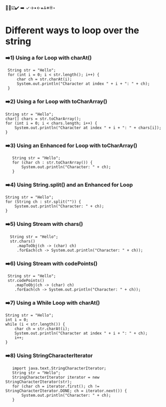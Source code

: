 🔴🔵☑️✔️ ➡️ ✓→•←⁕⁂※⁜‣

# Different ways to loop over the string

### ➡️1) Using a for Loop with charAt()
     String str = "Hello";
     for (int i = 0; i < str.length(); i++) {
         char ch = str.charAt(i);
         System.out.println("Character at index " + i + ": " + ch);
     }

### ➡️2) Using a for Loop with toCharArray()
    String str = "Hello";
    char[] chars = str.toCharArray();
    for (int i = 0; i < chars.length; i++) {
        System.out.println("Character at index " + i + ": " + chars[i]);
    }

 ### ➡️3) Using an Enhanced for Loop with toCharArray()
       String str = "Hello";
       for (char ch : str.toCharArray()) {
           System.out.println("Character: " + ch);
       }

 ### ➡️4) Using String.split() and an Enhanced for Loop
    String str = "Hello";
    for (String ch : str.split("")) {
        System.out.println("Character: " + ch);
    }

 ### ➡️5) Using Stream with chars()
      String str = "Hello";
      str.chars()
         .mapToObj(ch -> (char) ch)
         .forEach(ch -> System.out.println("Character: " + ch));

 ### ➡️6) Using Stream with codePoints()
     String str = "Hello";
     str.codePoints()
        .mapToObj(ch -> (char) ch)
        .forEach(ch -> System.out.println("Character: " + ch));

 ### ➡️7) Using a While Loop with charAt()
    String str = "Hello";
    int i = 0;
    while (i < str.length()) {
        char ch = str.charAt(i);
        System.out.println("Character at index " + i + ": " + ch);
        i++;
    }

### ➡️8) Using StringCharacterIterator
       import java.text.StringCharacterIterator;
       String str = "Hello";
       StringCharacterIterator iterator = new StringCharacterIterator(str);
       for (char ch = iterator.first(); ch != StringCharacterIterator.DONE; ch = iterator.next()) {
           System.out.println("Character: " + ch);
       }




